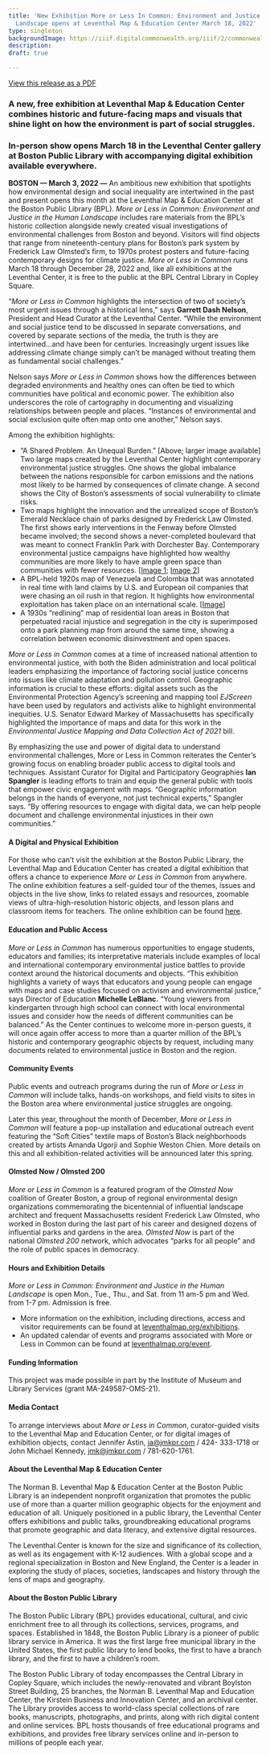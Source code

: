 ```yaml
---
title: 'New Exhibition More or Less In Common: Environment and Justice in the Human
  Landscape opens at Leventhal Map & Education Center March 18, 2022'
type: singleton
backgroundImage: https://iiif.digitalcommonwealth.org/iiif/2/commonwealth:7h14cw59w/1007,258,5974,2430/,1200/0/default.jpg
description: 
draft: true

---
```

<a class="btn btn-primary btn-primary-outline mb-3" href="https://s3.us-east-2.wasabisys.com/lmec-public-files/press-releases/2022-03-03_More_or_Less_in_Common.pdf">View this release as a PDF</a>

### A new, free exhibition at Leventhal Map & Education Center combines historic and future-facing maps and visuals that shine light on how the environment is part of social struggles.

### In-person show opens March 18 in the Leventhal Center gallery at Boston Public Library with accompanying digital exhibition available everywhere.

**BOSTON — March 3, 2022 —** An ambitious new exhibition that spotlights how environmental design and social inequality are intertwined in the past and present opens this month at the Leventhal Map & Education Center at the Boston Public Library (BPL). _More or Less in Common: Environment and Justice in the Human Landscape_ includes rare materials from the BPL’s historic collection alongside newly created visual investigations of environmental challenges from Boston and beyond. Visitors will find objects that range from nineteenth-century plans for Boston’s park system by Frederick Law Olmsted’s firm, to 1970s protest posters and future-facing contemporary designs for climate justice. _More or Less in Common_ runs March 18 through December 28, 2022 and, like all exhibitions at the Leventhal Center, it is free to the public at the BPL Central Library in Copley Square. 

“_More or Less in Common_ highlights the intersection of two of society’s most urgent issues through a historical lens,” says **Garrett Dash Nelson**, President and Head Curator at the Leventhal Center. “While the environment and social justice tend to be discussed in separate conversations, and covered by separate sections of the media, the truth is they are intertwined…and have been for centuries. Increasingly urgent issues like addressing climate change simply can’t be managed without treating them as fundamental social challenges.” 

Nelson says _More or Less in Common_ shows how the differences between degraded environments and healthy ones can often be tied to which communities have political and economic power. The exhibition also underscores the role of cartography in documenting and visualizing relationships between people and places. “Instances of environmental and social exclusion quite often map onto one another,” Nelson says.

Among the exhibition highlights: 

* “A Shared Problem. An Unequal Burden.” \[Above; larger image available\] Two large maps created by the Leventhal Center highlight contemporary environmental justice struggles. One shows the global imbalance between the nations responsible for carbon emissions and the nations most likely to be harmed by consequences of climate change. A second shows the City of Boston’s assessments of social vulnerability to climate risks.
* Two maps highlight the innovation and the unrealized scope of Boston’s Emerald Necklace chain of parks designed by Frederick Law Olmsted. The first shows early interventions in the Fenway before Olmsted became involved; the second shows a never-completed boulevard that was meant to connect Franklin Park with Dorchester Bay. Contemporary environmental justice campaigns have highlighted how wealthy communities are more likely to have ample green space than communities with fewer resources. \[[Image 1](https://collections.leventhalmap.org/search/commonwealth:js956k89q); [Image 2](https://collections.leventhalmap.org/search/commonwealth:1257b8974)\] 
* A BPL-held 1920s map of Venezuela and Colombia that was annotated in real time with land claims by U.S. and European oil companies that were chasing an oil rush in that region. It highlights how environmental exploitation has taken place on an international scale. \[[Image](https://collections.leventhalmap.org/search/commonwealth:4m90fm17f)\] 
* A 1930s “redlining” map of residential loan areas in Boston that perpetuated racial injustice and segregation in the city is superimposed onto a park planning map from around the same time, showing a correlation between economic disinvestment and open spaces.

_More or Less in Common_ comes at a time of increased national attention to environmental justice, with both the Biden administration and local political leaders emphasizing the importance of factoring social justice concerns into issues like climate adaptation and pollution control. Geographic information is crucial to these efforts: digital assets such as the Environmental Protection Agency’s screening and mapping tool _EJScreen_ have been used by regulators and activists alike to highlight environmental inequities. U.S. Senator Edward Markey of Massachusetts has specifically highlighted the importance of maps and data for this work in the _Environmental Justice Mapping and Data Collection Act of 2021_ bill.

By emphasizing the use and power of digital data to understand environmental challenges, More or Less in Common reiterates the Center’s growing focus on enabling broader public access to digital tools and techniques. Assistant Curator for Digital and Participatory Geographies **Ian Spangler** is leading efforts to train and equip the general public with tools that empower civic engagement with maps. “Geographic information belongs in the hands of everyone, not just technical experts,” Spangler says. “By offering resources to engage with digital data, we can help people document and challenge environmental injustices in their own communities.”

#### A Digital and Physical Exhibition

For those who can’t visit the exhibition at the Boston Public Library, the Leventhal Map and Education Center has created a digital exhibition that offers a chance to experience _More or Less in Common_ from anywhere. The online exhibition features a self-guided tour of the themes, issues and objects in the live show, links to related essays and resources, zoomable views of ultra-high-resolution historic objects, and lesson plans and classroom items for teachers. The online exhibition can be found [here](https://www.leventhalmap.org/digital-exhibitions/more-or-less-in-common/).

#### Education and Public Access

_More or Less in Common_ has numerous opportunities to engage students, educators and families; its interpretative materials include examples of local and international contemporary environmental justice battles to provide context around the historical documents and objects. “This exhibition highlights a variety of ways that educators and young people can engage with maps and case studies focused on activism and environmental justice,” says Director of Education **Michelle LeBlanc.** “Young viewers from kindergarten through high school can connect with local environmental issues and consider how the needs of different communities can be balanced.” As the Center continues to welcome more in-person guests, it will once again offer access to more than a quarter million of the BPL’s historic and contemporary geographic objects by request, including many documents related to environmental justice in Boston and the region.

#### Community Events

Public events and outreach programs during the run of _More or Less in Common_ will include talks, hands-on workshops, and field visits to sites in the Boston area where environmental justice struggles are ongoing. 

Later this year, throughout the month of December, _More or Less in Common_ will feature a pop-up installation and educational outreach event featuring the “Soft Cities” textile maps of Boston’s Black neighborhoods created by artists Amanda Ugorji and Sophie Weston Chien. More details on this and all exhibition-related activities will be announced later this spring.

#### Olmsted Now / Olmsted 200

_More or Less in Common_ is a featured program of the _Olmsted Now_ coalition of Greater Boston, a group of regional environmental design organizations commemorating the bicentennial of influential landscape architect and frequent Massachusetts resident Frederick Law Olmsted, who worked in Boston during the last part of his career and designed dozens of influential parks and gardens in the area. _Olmsted Now_ is part of the national _Olmsted 200_ network, which advocates “parks for all people” and the role of public spaces in democracy.

#### Hours and Exhibition Details

_More or Less in Common: Environment and Justice in the Human Landscape_ is open Mon., Tue., Thu., and Sat. from 11 am-5 pm and Wed. from 1-7 pm. Admission is free. 

* More information on the exhibition, including directions, access and visitor requirements can be found at [leventhalmap.org/exhibitions](https://leventhalmap.org/exhibtions). 
* An updated calendar of events and programs associated with More or Less in Common can be found at [leventhalmap.org/event](https://leventhalmap.org/event).

#### Funding Information

This project was made possible in part by the Institute of Museum and Library Services (grant MA-249587-OMS-21).

#### Media Contact

To arrange interviews about _More or Less in Common_, curator-guided visits to the Leventhal Map and Education Center, or for digital images of exhibition objects, contact Jennifer Astin, [ja@jmkpr.com](mailto:ja@jmkpr.com) / 424- 333-1718 or John Michael Kennedy, [jmk@jmkpr.com](mailto:jmk@jmkpr.com) / 781-620-1761.

#### About the Leventhal Map & Education Center

The Norman B. Leventhal Map & Education Center at the Boston Public Library is an independent nonprofit organization that promotes the public use of more than a quarter million geographic objects for the enjoyment and education of all. Uniquely positioned in a public library, the Leventhal Center offers exhibitions and public talks, groundbreaking educational programs that promote geographic and data literacy, and extensive digital resources.

The Leventhal Center is known for the size and significance of its collection, as well as its engagement with K-12 audiences. With a global scope and a regional specialization in Boston and New England, the Center is a leader in exploring the study of places, societies, landscapes and history through the lens of maps and geography.

#### About the Boston Public Library

The Boston Public Library (BPL) provides educational, cultural, and civic enrichment free to all through its collections, services, programs, and spaces. Established in 1848, the Boston Public Library is a pioneer of public library service in America. It was the first large free municipal library in the United States, the first public library to lend books, the first to have a branch library, and the first to have a children’s room.

The Boston Public Library of today encompasses the Central Library in Copley Square, which includes the newly-renovated and vibrant Boylston Street Building, 25 branches, the Norman B. Leventhal Map and Education Center, the Kirstein Business and Innovation Center, and an archival center. The Library provides access to world-class special collections of rare books, manuscripts, photographs, and prints, along with rich digital content and online services. BPL hosts thousands of free educational programs and exhibitions, and provides free library services online and in-person to millions of people each year.